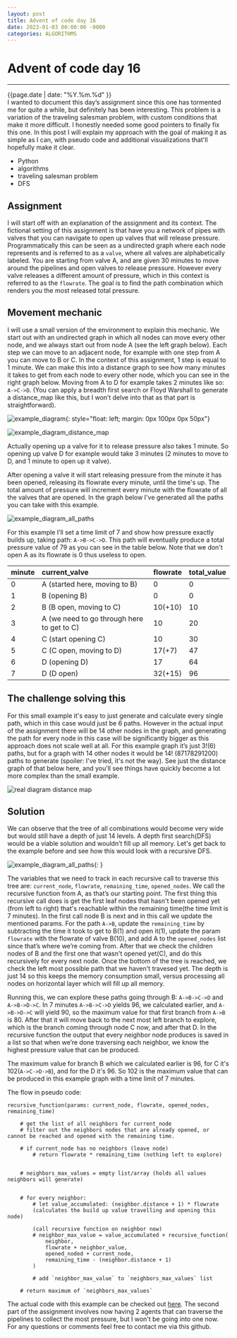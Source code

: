 ```yaml
---
layout: post
title: Advent of code day 16
date: 2023-01-03 00:00:00 -0000
categories: ALGORITHMS
---
```

# Advent of code day 16
---
<div class="post-date">
    <span>{{page.date | date: "%Y.%m.%d" }}</span>
</div>
<div class="intro">
I wanted to document this day’s assignment since this one has tormented me for quite a while, but definitely has been interesting. This problem is a variation of the traveling salesman problem, with custom conditions that make it more difficult. I honestly needed some good pointers to finally fix this one. In this post I will explain my approach with the goal of making it as simple as I can, with pseudo code and additional visualizations that'll hopefully make it clear.
</div>

<ul class="tags">
    <li>Python</li>
    <li>algorithms</li>
    <li>traveling salesman problem</li>
    <li>DFS</li>
</ul>

## Assignment
I will start off with an explanation of the assignment and its context. The fictional setting of this assignment is that have you a network of pipes with valves that you can navigate to open up valves that will release pressure. Programmatically this can be seen as a undirected graph where each node represents and is referred to as a `valve`, where all valves are alphabetically labeled. You are starting from valve A, and are given 30 minutes to move around the pipelines and open valves to release pressure. However every valve releases a different amount of pressure, which in this context is referred to as the `flowrate`.
The goal is to find the path combination which renders you the most released total pressure.

## Movement mechanic
I will use a small version of the environment to explain this mechanic. We start out with an undirected graph in which all nodes can move every other node, and we always start out from node A (see the left graph below). Each step we can move to an adjacent node, for example with one step from A you can move to B or C. In the context of this assignment, 1 step is equal to 1 minute. We can make this into a distance graph to see how many minutes it takes to get from each node to every other node, which you can see in the right graph below. Moving from A to D for example takes 2 minutes like so: `A->C->D`. (You can apply a breadth first search or Floyd Warshall to generate a distance_map like this, but I won’t delve into that as that part is straightforward).
<br/>


![example_diagram]({{site.url}}/assets/images/aoc2022_day16/example_diagram_1.svg){: style="float: left; margin: 0px 100px 0px 50px"}

![example_diagram_distance_map]({{site.url}}/assets/images/aoc2022_day16/example_diagram_2.svg)

Actually opening up a valve for it to release pressure also takes 1 minute. So opening up valve D for example would take 3 minutes (2 minutes to move to D, and 1 minute to open up it valve).

After opening a valve it will start releasing pressure from the minute it has been opened, releasing its flowrate every minute, until the time's up. The total amount of pressure will increment every minute with the flowrate of all the valves that are opened. In the graph below I've generated all the paths you can take with this example.

![example_diagram_all_paths]({{site.url}}/assets/images/aoc2022_day16/example_diagram_3.svg)

<!--
### The goal
In the assignment you are given 'X' amount of minutes to generate the highest possible value. 2 variables that will be initiated here are the `flowrate` which is 0 when you start, and the `total_value`. For every single minute you are moving, the `total_value` gets incremented with this `flowrate` amount.

As you can see all the nodes have values, if you get to a node you have the choice to open the node and add this value to the `flowrate` to improve the `total_value`. A rule to this is that if you open this node, you have to stay there for 1 minute to open it, and after that minute it will be added to the “flowrate”, but while its opening you can already start moving to another node in that minute.

In the graph below I've generated all the paths you can take with this example.

![example_diagram_all_paths]({{site.url}}/assets/images/aoc2022_day16/example_diagram_3.svg)-->

For this example I’ll set a time limit of 7 and show how pressure exactly builds up, taking path: `A->B->C->D`. This path will eventually produce a total pressure value of 79 as you can see in the table below. Note that we don't open A as its flowrate is 0 thus useless to open. 


|minute|current_valve|flowrate|total_value|
|:---|:---|:---|:---|
|0| A (started here, moving to B)|0|0|
|1| B (opening B)|0|0|
|2| B (B open, moving to C)|10(+10)|10|
|3| A (we need to go through here to get to C)|10|20|
|4| C (start opening C)|10|30|
|5| C (C open, moving to D)|17(+7)|47|
|6| D (opening D)|17|64|
|7| D (D open) |32(+15)|96|

## The challenge solving this
For this small example it's easy to just generate and calculate every single path, which in this case would just be 6 paths. However in the actual input of the assignment there will be 14 other nodes in the graph, and generating the path for every node in this case will be significantly bigger as this approach does not scale well at all. For this example graph it’s just 3!(6) paths, but for a graph with 14 other nodes it would be 14! (87178291200) paths to generate (spoiler: I've tried, it's not the way). See just the distance graph of that below here, and you'll see things have quickly become a lot more complex than the small example.

![real diagram distance map]({{site.url}}/assets/images/aoc2022_day16/real_diagram.svg)

## Solution
We can observe that the tree of all combinations would become very wide but would still have a depth of just 14 levels. A depth first search(DFS) would be a viable solution and wouldn’t fill up all memory. Let's get back to the example before and see how this would look with a recursive DFS.



![example_diagram_all_paths]({{site.url}}/assets/images/aoc2022_day16/example_diagram_3.svg){: }

The variables that we need to track in each recursive call to traverse this tree are: `current_node`, `flowrate`, `remaining_time`, `opened_nodes`. We call the recursive function from A, as that’s our starting point. The first thing this recursive call does is get the first leaf nodes that hasn't been opened yet (from left to right) that's reachable within the remaining time(the time limit is 7 minutes). In the first call node B is next and in this call we update the mentioned params. For the path `A->B`, update the `remaining_time` by subtracting the time it took to get to B(1) and open it(1), update the param `flowrate` with the flowrate of valve B(10), and add A to the `opened_nodes` list since that’s where we’re coming from. After that we check the children nodes of B and the first one that wasn't opened yet(C), and do this recursively for every next node. Once the bottom of the tree is reached, we check the left most possible path that we haven't travesed yet. The depth is just 14 so this keeps the memory consumption small, versus processing all nodes on horizontal layer which will fill up all memory.

Running this, we can explore these paths going through B: `A->B->C->D` and `A->B->D->C`. In 7 minutes `A->B->C->D` yields 96, we calculated earlier, and `A->B->D->C` will yield 90, so the maximum value for that first branch from `A->B` is 80. After that it will move back to the next most left branch to explore, which is the branch coming through node C now, and after that D. In the recursive function the output that every neighbor node produces is saved in a list so that when we’re done traversing each neighbor, we know the highest pressure value that can be produced.

The maximum value for branch B which we calculated earlier is 96, for C it's 102(`A->C->D->B`), and for the D it's 96. So 102 is the maximum value that can be produced in this example graph with a time limit of 7 minutes.

The flow in pseudo code:
```
recursive_function(params: current_node, flowrate, opened_nodes, remaining_time)
	
    # get the list of all neighbors for current_node
    # filter out the neighbors nodes that are already opened, or cannot be reached and opened with the remaining time.
	
    # if current_node has no neighbors (leave node)
	    # return flowrate * remaining_time (nothing left to explore)


    # neighbors_max_values = empty list/array (holds all values neighbors will generate)


    # for every neighbor:
        # let value_accumulated: (neighbor.distance + 1) * flowrate
        (calculates the build up value travelling and opening this node)

        (call recursive function on neighbor now)    
        # neighbor_max_value = value_accumulated + recursive_function(
            neighbor,
            flowrate + neighbor_value,
            opened_noded + current_node,
            remaining_time - (neighbor.distance + 1)
        )

        # add `neighbor_max_value` to `neighbors_max_values` list

    # return maximum of `neighbors_max_values`
```

The actual code with this example can be checked out [here](https://github.com/satrya070/aoc2022/blob/main/day_16.py). The second part of the assignment involves now having 2 agents that can traverse the pipelines to collect the most pressure, but I won't be going into one now. For any questions or comments feel free to contact me via this github.